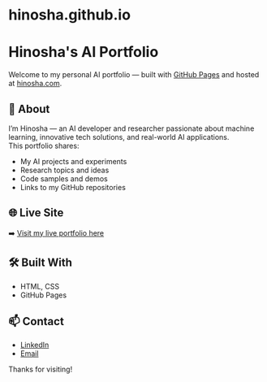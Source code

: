 # hinosha.github.io

# Hinosha's AI Portfolio

Welcome to my personal AI portfolio — built with [GitHub Pages](https://pages.github.com/) and hosted at [hinosha.com](https://hinosha.com).

## 📌 About

I’m Hinosha — an AI developer and researcher passionate about machine learning, innovative tech solutions, and real-world AI applications.  
This portfolio shares:
- My AI projects and experiments
- Research topics and ideas
- Code samples and demos
- Links to my GitHub repositories

## 🌐 Live Site

➡️ [Visit my live portfolio here](https://hinosha.com)

## 🛠️ Built With

- HTML, CSS
- GitHub Pages

## 📫 Contact

- [LinkedIn](https://www.linkedin.com/in/hinosha-niyas-2b50ba9b/)  <!-- Replace with your LinkedIn URL -->
- [Email](hinosha_niyas@yahoo.co.uk) <!-- Replace with your email -->

Thanks for visiting!
